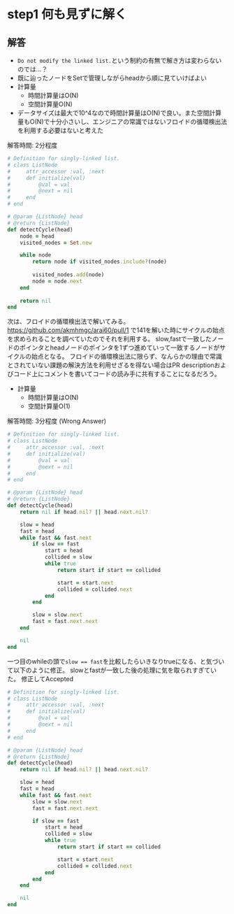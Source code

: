 # step1 何も見ずに解く
## 解答
- `Do not modify the linked list.`という制約の有無で解き方は変わらないのでは…？
- 既に辿ったノードをSetで管理しながらheadから順に見ていけばよい
- 計算量
  - 時間計算量はO(N)
  - 空間計算量O(N)
- データサイズは最大で10^4なので時間計算量はO(N)で良い。また空間計算量もO(N)で十分小さいし、エンジニアの常識ではないフロイドの循環検出法を利用する必要はないと考えた

解答時間: 2分程度
```ruby
# Definition for singly-linked list.
# class ListNode
#     attr_accessor :val, :next
#     def initialize(val)
#         @val = val
#         @next = nil
#     end
# end

# @param {ListNode} head
# @return {ListNode}
def detectCycle(head)
    node = head
    visited_nodes = Set.new

    while node
        return node if visited_nodes.include?(node)
        
        visited_nodes.add(node)
        node = node.next
    end
    
    return nil
end
```

次は、フロイドの循環検出法で解いてみる。
https://github.com/akmhmgc/arai60/pull/1 で141を解いた時にサイクルの始点を求められることを調べていたのでそれを利用する。
slow,fastで一致したノードのポインタとheadノードのポインタを1ずつ進めていって一致するノードがサイクルの始点となる。
フロイドの循環検出法に限らず、なんらかの理由で常識とされていない課題の解決方法を利用せざるを得ない場合はPR descriptionおよびコード上にコメントを書いてコードの読み手に共有することになるだろう。

- 計算量
  - 時間計算量はO(N)
  - 空間計算量O(1)

解答時間: 3分程度 (Wrong Answer)
```ruby
# Definition for singly-linked list.
# class ListNode
#     attr_accessor :val, :next
#     def initialize(val)
#         @val = val
#         @next = nil
#     end
# end

# @param {ListNode} head
# @return {ListNode}
def detectCycle(head)
    return nil if head.nil? || head.next.nil?

    slow = head
    fast = head
    while fast && fast.next
        if slow == fast
            start = head
            collided = slow
            while true
                return start if start == collided

                start = start.next
                collided = collided.next
            end
        end

        slow = slow.next
        fast = fast.next.next
    end

    nil
end
```

一つ目のwhileの頭で`slow == fast`を比較したらいきなりtrueになる、と気づいて以下のように修正。
slowとfastが一致した後の処理に気を取られすぎていた。
修正してAccepted

```ruby
# Definition for singly-linked list.
# class ListNode
#     attr_accessor :val, :next
#     def initialize(val)
#         @val = val
#         @next = nil
#     end
# end

# @param {ListNode} head
# @return {ListNode}
def detectCycle(head)
    return nil if head.nil? || head.next.nil?

    slow = head
    fast = head
    while fast && fast.next
        slow = slow.next
        fast = fast.next.next

        if slow == fast
            start = head
            collided = slow
            while true
                return start if start == collided

                start = start.next
                collided = collided.next
            end
        end
    end

    nil
end
```
